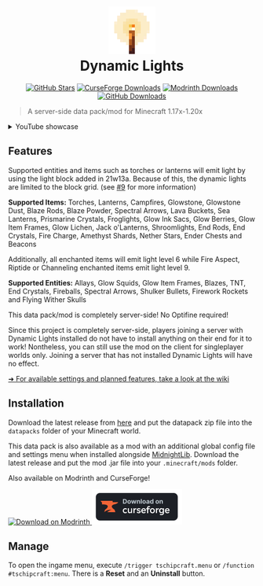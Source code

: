 <h1 align="center">
  <img alt="Icon" src="pack.png" width="96" height="96" style="image-rendering: pixelated"><br/>
  Dynamic Lights
</h1>
<p align="center">
  <a href="https://github.com/Tschipcraft/dynamiclights/stargazers"><img alt="GitHub Stars" src="https://img.shields.io/github/stars/Tschipcraft/dynamiclights?colorA=0c0906&colorB=fbc703&style=for-the-badge"></a>
  <a href="https://www.curseforge.com/minecraft/texture-packs/tschipcrafts-dynamic-lights"><img alt="CurseForge Downloads" src="https://img.shields.io/curseforge/dt/831385?logo=curseforge&label=CurseForge&colorA=0c0906&colorB=fbc703&style=for-the-badge"></a>
  <a href="https://modrinth.com/datapack/dynamic-lights"><img alt="Modrinth Downloads" src="https://img.shields.io/modrinth/dt/dynamic-lights?label=Modrinth&colorA=0c0906&colorB=fbc703&style=for-the-badge&logo=modrinth"></a>
  <a href="https://github.com/Tschipcraft/dynamiclights/releases/latest"><img alt="GitHub Downloads" src="https://img.shields.io/github/downloads/Tschipcraft/dynamiclights/total?logo=github&colorA=0c0906&colorB=fbc703&style=for-the-badge"></a>
</p>

> A server-side data pack/mod for Minecraft 1.17x-1.20x

<details>
<summary>YouTube showcase</summary>
<a href="http://www.youtube.com/watch?v=bzmqpgfQ7jo">
  <img alt="Dynamic Lights thumbnail" width=50% src="https://tschipcraft.ddns.net/mod_resources/youtube_preview.php?id=bzmqpgfQ7jo" title="Watch on YouTube">
</a>
</details>

## Features

Supported entities and items such as torches or lanterns will emit light by using the light block added in 21w13a. Because of this, the dynamic lights are limited to the block grid. (see [#9](https://github.com/Tschipcraft/dynamiclights/issues/9) for more information)

**Supported Items:** Torches, Lanterns, Campfires, Glowstone, Glowstone Dust, Blaze Rods, Blaze Powder, Spectral Arrows, Lava Buckets, Sea Lanterns, Prismarine Crystals, Froglights, Glow Ink Sacs, Glow Berries, Glow Item Frames, Glow Lichen, Jack o'Lanterns, Shroomlights, End Rods, End Crystals, Fire Charge, Amethyst Shards, Nether Stars, Ender Chests and Beacons

Additionally, all enchanted items will emit light level 6 while Fire Aspect, Riptide or Channeling enchanted items emit light level 9.

**Supported Entities:** Allays, Glow Squids, Glow Item Frames, Blazes, TNT, End Crystals, Fireballs, Spectral Arrows, Shulker Bullets, Firework Rockets and Flying Wither Skulls

This data pack/mod is completely server-side! No Optifine required!

Since this project is completely server-side, players joining a server with Dynamic Lights installed do not have to install anything on their end for it to work! Nontheless, you can still use the mod on
the client for singleplayer worlds only. Joining a server that has not installed Dynamic Lights will have no effect.

[➜ For available settings and planned features, take a look at the wiki](https://github.com/Tschipcraft/dynamiclights/wiki)


## Installation

Download the latest release from [here](https://github.com/Tschipcraft/dynamiclights/releases/latest) and put the datapack zip file into the `datapacks` folder of your Minecraft world.

This data pack is also available as a mod with an additional global config file and settings menu when installed alongside [MidnightLib](https://modrinth.com/mod/midnightlib). Download the latest release and put the mod .jar file into your `.minecraft/mods` folder.

Also available on Modrinth and CurseForge!

<a href="https://modrinth.com/datapack/dynamic-lights">
<picture>
  <source height="72px" media="(prefers-color-scheme: dark)" srcset="https://raw.githubusercontent.com/Tschipcraft/badges/main/assets/modrinth-badge-dark.svg">
  <source height="72px" media="(prefers-color-scheme: light)" srcset="https://raw.githubusercontent.com/Tschipcraft/badges/main/assets/modrinth-badge-light.svg">
  <img height="72px" alt="Download on Modrinth" src="https://raw.githubusercontent.com/modrinth/art/main/Branding/Badge/badge-dark.svg">
</picture>
</a>
<a href="https://www.curseforge.com/minecraft/texture-packs/tschipcrafts-dynamic-lights">
<picture>
  <source height="72px" media="(prefers-color-scheme: dark)" srcset="https://raw.githubusercontent.com/Tschipcraft/badges/main/assets/curseforge-badge-dark.svg">
  <source height="72px" media="(prefers-color-scheme: light)" srcset="https://raw.githubusercontent.com/Tschipcraft/badges/main/assets/curseforge-badge-light.svg">
  <img height="72px" alt="Download on CurseForge" src="https://raw.githubusercontent.com/Tschipcraft/badges/main/assets/curseforge-badge-dark.svg">
</picture>
</a>


## Manage

To open the ingame menu, execute `/trigger tschipcraft.menu` or `/function #tschipcraft:menu`. There is a **Reset** and an **Uninstall** button.
